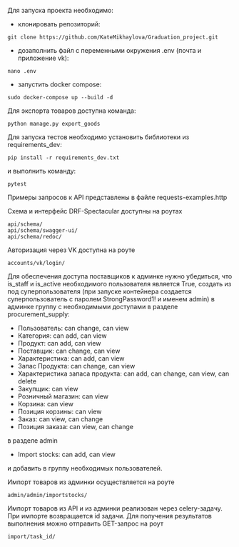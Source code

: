 Для запуска проекта необходимо:

- клонировать репозиторий:
```
git clone https://github.com/KateMikhaylova/Graduation_project.git
```
- дозаполнить файл с переменными окружения .env (почта и приложение vk):
```
nano .env
```

- запустить docker compose:
```
sudo docker-compose up --build -d
```

Для экспорта товаров доступна команда:
```
python manage.py export_goods
```

Для запуска тестов необходимо установить библиотеки из requirements_dev: 
```
pip install -r requirements_dev.txt
```
и выполнить команду:
```
pytest
```
Примеры запросов к API представлены в файле requests-examples.http

Схема и интерфейс DRF-Spectacular доступны на роутах
```
api/schema/
api/schema/swagger-ui/
api/schema/redoc/
```

Авторизация через VK доступна на роуте
```
accounts/vk/login/
```

Для обеспечения доступа поставщиков к админке нужно убедиться, что is_staff и is_active необходимого пользователя является True, создать из под суперпользователя (при запуске контейнера создается суперпользователь с паролем StrongPassword1! и именем admin) в админке группу с необходимыми доступами 
в разделе procurement_supply:
- Пользователь: can change, can view
- Категория: can add, can view
- Продукт: can add, can view
- Поставщик: can change, can view
- Характеристика: can add, can view
- Запас Продукта: can change, can view
- Характеристика запаса продукта: can add, can change, can view, can delete
- Закупщик: can view
- Розничный магазин: can view
- Корзина: can view
- Позиция корзины: can view
- Заказ: can view, can change
- Позиция заказа: can view, can change

в разделе admin
- Import stocks: can add, can view

и добавить в группу необходимых пользователей.

Импорт товаров из админки осуществляется на роуте
```
admin/admin/importstocks/
```

Импорт товаров из API и из админки реализован через celery-задачу. При импорте возвращается id задачи. Для получения результатов выполнения можно отправить GET-запрос на роут 
```
import/task_id/
```